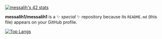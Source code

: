 [![messalih's 42 stats](https://badge.mediaplus.ma/kettlebells/messalih)](https://github.com/oakoudad/badge42)

**messalih1/messalih1** is a ✨ _special_ ✨ repository because its `README.md` (this file) appears on your GitHub profile.

[![Top Langs](https://github-readme-stats.vercel.app/api/top-langs/?username=messalih1&layout=compact)](https://github.com/messalih1/github-readme-stats)

